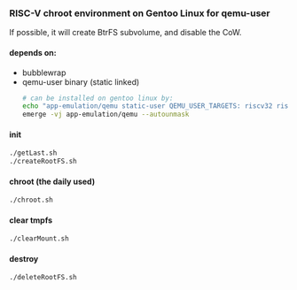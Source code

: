 ### RISC-V chroot environment on Gentoo Linux for qemu-user

If possible, it will create BtrFS subvolume, and disable the CoW.

#### depends on:

* bubblewrap
* qemu-user binary (static linked)
  ```bash
  # can be installed on gentoo linux by:
  echo "app-emulation/qemu static-user QEMU_USER_TARGETS: riscv32 riscv64" >>/etc/portage/package.use/qemu
  emerge -vj app-emulation/qemu --autounmask
  ```

#### init

```bash
./getLast.sh
./createRootFS.sh
```

#### chroot **(the daily used)**

```bash
./chroot.sh
```

#### clear tmpfs

```bash
./clearMount.sh
```

#### destroy

```bash
./deleteRootFS.sh
```
